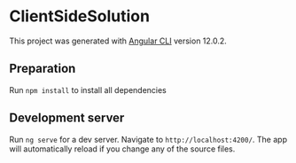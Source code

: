 # ClientSideSolution

This project was generated with [Angular CLI](https://github.com/angular/angular-cli) version 12.0.2.

## Preparation

Run `npm install` to install all dependencies

## Development server

Run `ng serve` for a dev server. Navigate to `http://localhost:4200/`. The app will automatically reload if you change any of the source files.

